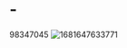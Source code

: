# -
98347045
![1681647633771](https://github.com/0825851513/-/assets/128019964/9e427de3-ab8b-43b9-a143-f7c4db9b05c1)
